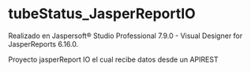 # tubeStatus_JasperReportIO

Realizado en Jaspersoft® Studio Professional 7.9.0 - Visual Designer for JasperReports 6.16.0. 

Proyecto jasperReport IO el cual recibe datos desde un APIREST

![]()


![]()
